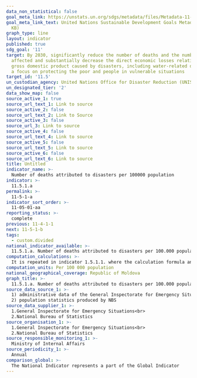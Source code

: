 ```yaml
---
data_non_statistical: false
goal_meta_link: https://unstats.un.org/sdgs/metadata/files/Metadata-11-05-01.pdf
goal_meta_link_text: United Nations Sustainable Development Goals Metadata (PDF 224
  KB)
graph_type: line
layout: indicator
published: true
sdg_goal: '11'
target: By 2030, significantly reduce the number of deaths and the number of people
  affected and substantially decrease the direct economic losses relative to global
  gross domestic product caused by disasters, including water-related disasters, with
  a focus on protecting the poor and people in vulnerable situations
target_id: '11.5'
un_custodian_agency: United Nations Office for Disaster Reduction (UNISDR)
un_designated_tier: '2'
data_show_map: false
source_active_1: true
source_url_text_1: Link to source
source_active_2: false
source_url_text_2: Link to Source
source_active_3: false
source_url_3: Link to source
source_active_4: false
source_url_text_4: Link to source
source_active_5: false
source_url_text_5: Link to source
source_active_6: false
source_url_text_6: Link to source
title: Untitled
indicator_name: >-
  Number of deaths attributed to disasters per 100000 population
indicator: >-
  11.5.1.a
permalink: >-
  11-5-1-a
indicator_sort_order: >-
  11-05-01-aa
reporting_status: >-
  complete
previous: 11-4-1-1
next: 11-5-1-b
tags:
  - custom.divided
national_indicator_available: >-
  11.5.1.a. Number of deaths attributed to disasters per 100.000 population
computation_calculations: >-
  It is repeated in indicator 1.5.1.1. where the calculation formula and the definitions are presented
computation_units: Per 100 000 population
national_geographical_coverage: Republic of Moldova
graph_title: >-
  11.5.1.a. Number of deaths attributed to disasters per 100.000 population
source_data_source_1: >-
  1) administrative data of the General Inspectorate for Emergency Situations <br> 
  2) population statistics produced by NBS
source_data_supplier_1: >-
  1.General Inspectorate for Emergency Situations<br> 
  2.National Bureau of Statistics
source_organisation_1: >-
  1.General Inspectorate for Emergency Situations<br> 
  2.National Bureau of Statistics
source_responsible_monitoring_1: >-
  Ministry of Internal Affairs
source_periodicity_1: >-
  Annual
comparison_global: >-
  The National Indicator represents a part of the Global Indicator
---
```

